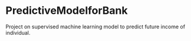 # PredictiveModelforBank
Project on supervised machine learning model to predict future income of individual.
